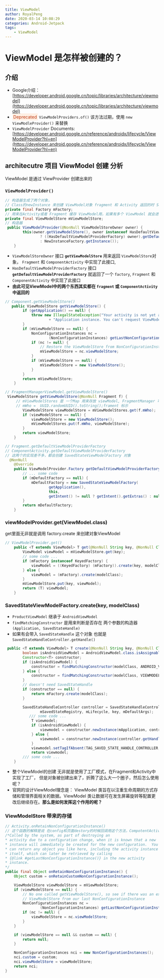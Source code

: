 ```yaml
---
title: ViewModel
author: RoyalPeng
date: 2020-03-14 10:08:29
categories: Android-Jetpack
tags: 
    - ViewModel 
---
```

# ViewModel 是怎样被创建的？

## 介绍
* Google介绍：[https://developer.android.google.cn/topic/libraries/architecture/viewmodel](https://developer.android.google.cn/topic/libraries/architecture/viewmodel)
* <span style='background-color:#FEEFE3;color:#BF350B;padding:3px'>Deprecated</span> `ViewModelProviders.of()` 该方法过期，使用 `new ViewModleProvider()` 来替换 
* `ViewModelProvider` Documents: [https://developer.android.google.cn/reference/androidx/lifecycle/ViewModelProvider?hl=en](https://developer.android.google.cn/reference/androidx/lifecycle/ViewModelProvider?hl=en)

## architecutre 项目 ViewModel 创建 分析
ViewModel 是通过 ViewProvider 创建出来的

### `ViewModelProvider()` 
```java
// 构造器生成了两个对象， 
// Class的newInstance 来创建 ViewModel对象 fragment 和 Activity 返回的时 SavedStateViewModelFactory 的对象 
private final Factory mFactory; 
// 用来在Activity或者 Fragment 缓存 ViewModel用，如果有多个 ViewModel 就会进行缓存
private final ViewModelStore mViewModelStore;  
// 构造器
 public ViewModelProvider(@NonNull ViewModelStoreOwner owner) {
        this(owner.getViewModelStore(), owner instanceof HasDefaultViewModelProviderFactory
                ? ((HasDefaultViewModelProviderFactory) owner).getDefaultViewModelProviderFactory()
                : NewInstanceFactory.getInstance());
    } 
```
* `ViewModelStoreOwner` 接口 **`getViewModelStore`** 用来返回 `ViewModelStore`对象， `Fragment` 和 `ComponentActivity` 中实现了此接口, 
* `HasDefaultViewModelProviderFactory` 接口 **`getDefaultViewModelProviderFactory`** 就返回了一个 `factory`, `Fragment` 和 `ComponentActivity` 中实现了此接口
* **由此可见ViewModel中的两个东西其实都在 `fragment` 或 `ComponentActivity`中返回的**

```java
// Component.getViewModelStore()
   public ViewModelStore getViewModelStore() {
        if (getApplication() == null) {
            throw new IllegalStateException("Your activity is not yet attached to the "
                    + "Application instance. You can't request ViewModel before onCreate call.");
        }
        if (mViewModelStore == null) {
            NonConfigurationInstances nc =
                    (NonConfigurationInstances) getLastNonConfigurationInstance();
            if (nc != null) {
                // Restore the ViewModelStore from NonConfigurationInstances
                mViewModelStore = nc.viewModelStore;
            }
            if (mViewModelStore == null) {
                mViewModelStore = new ViewModelStore();
            }
        }
        return mViewModelStore;
    }

// FragmentManagerViewModel.getViewModelStore()
 ViewModelStore getViewModelStore(@NonNull Fragment f) {
     // mViewModelStores 是 一个Map 用来存放 viewModel, FragmentManager 可以存放多个fragment 
     // mWho =  UUID.randomUUID().toString();frament 标示
        ViewModelStore viewModelStore = mViewModelStores.get(f.mWho);
        if (viewModelStore == null) {
            viewModelStore = new ViewModelStore();
            mViewModelStores.put(f.mWho, viewModelStore);
        }
        return viewModelStore;
    }
```

```java
// Fragment.getDefaultViewModelProviderFactory
// ComponentActivity.getDefaultViewModelProviderFactory
// 这两个的实现差不多，都会创建 SavedStateViewModelFactory 对象
  @NonNull
    @Override
    public ViewModelProvider.Factory getDefaultViewModelProviderFactory() {
        // ... some code 
        if (mDefaultFactory == null) {
            mDefaultFactory = new SavedStateViewModelFactory(
                    getApplication(),
                    this,
                    getIntent() != null ? getIntent().getExtras() : null);
        }
        return mDefaultFactory;
    }
```
### viewModelProvider.get(ViewModel.class)
get里面无非就是调用 factory.create 来创建对象ViewModel
```java
// ViewModelProvider.get()
    public <T extends ViewModel> T get(@NonNull String key, @NonNull Class<T> modelClass) {
        ViewModel viewModel = mViewModelStore.get(key);
        // some code ... 
        if (mFactory instanceof KeyedFactory) {
            viewModel = ((KeyedFactory) (mFactory)).create(key, modelClass);
        } else {
            viewModel = (mFactory).create(modelClass);
        }
        mViewModelStore.put(key, viewModel);
        return (T) viewModel;
    }
```

### SavedStateViewModelFactory.create(key, modelClass)
* `ProductViewModel` 继承于 `AndroidViewModel`
* `findMatchingConstructor` 是用来判断是否存在 两个参数的构造器 `(Application, SavedStateHandle)`
* 如果有会带入 `SavedStateHandle` 这个对象 也就是 `SavedStateHandleController.getHandle()`
```java
 public <T extends ViewModel> T create(@NonNull String key, @NonNull Class<T> modelClass) {
        boolean isAndroidViewModel = AndroidViewModel.class.isAssignableFrom(modelClass);
        Constructor<T> constructor;
        if (isAndroidViewModel) {
            constructor = findMatchingConstructor(modelClass, ANDROID_VIEWMODEL_SIGNATURE);
        } else {
            constructor = findMatchingConstructor(modelClass, VIEWMODEL_SIGNATURE);
        }
        // doesn't need SavedStateHandle
        if (constructor == null) {
            return mFactory.create(modelClass);
        }

        SavedStateHandleController controller = SavedStateHandleController.create(
                mSavedStateRegistry, mLifecycle, key, mDefaultArgs);
           /// some code ... 
            T viewmodel;
            if (isAndroidViewModel) {
                viewmodel = constructor.newInstance(mApplication, controller.getHandle());
            } else {
                viewmodel = constructor.newInstance(controller.getHandle());
            }
            viewmodel.setTagIfAbsent(TAG_SAVED_STATE_HANDLE_CONTROLLER, controller);
            return viewmodel;
        /// some code ... 
    }
```
* 整个ViewModel的创建 无非就是使用了工厂模式，在Fragment和Activity中实现了工厂，
但是对象被创建出来了，折腾了这么大一个圈子，然后怎么使用呢？
* 官网的设计ViewModel理念是： ViewModel 类旨在以注重生命周期的方式存储和管理界面相关的数据。ViewModel 类让数据可在发生屏幕旋转等配置更改后继续存在。**那么是如何发挥这个作用的呢？**

### ViewModelStore 带来的存储 
```java 
// Activity.onRetainNonConfigurationInstance()
// 这个函数的解释是说 在config和页面destory的时候回调用这个方法，CompotentActivity 重写了这个方法 把 viewModelStore 缓存起来了,然后页面重建后 会通过 getLastNonConfigurationInstance() 来获取 
/*Called by the system, as part of destroying an
* activity due to a configuration change, when it is known that a new
* instance will immediately be created for the new configuration.  You
* can return any object you like here, including the activity instance
* itself, which can later be retrieved by calling
* {@link #getLastNonConfigurationInstance()} in the new activity
* instance.
*/
public final Object onRetainNonConfigurationInstance() {
    Object custom = onRetainCustomNonConfigurationInstance();

    ViewModelStore viewModelStore = mViewModelStore;
    if (viewModelStore == null) {
        // No one called getViewModelStore(), so see if there was an existing
        // ViewModelStore from our last NonConfigurationInstance
        NonConfigurationInstances nc =
                (NonConfigurationInstances) getLastNonConfigurationInstance();
        if (nc != null) {
            viewModelStore = nc.viewModelStore;
        }
    }

    if (viewModelStore == null && custom == null) {
        return null;
    }

    NonConfigurationInstances nci = new NonConfigurationInstances();
    nci.custom = custom;
    nci.viewModelStore = viewModelStore;
    return nci;
}
```